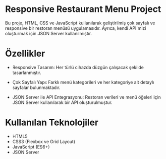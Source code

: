 # Responsive Restaurant Menu Project

Bu proje, HTML, CSS ve JavaScript kullanılarak geliştirilmiş çok sayfalı ve responsive bir restoran menüsü uygulamasıdır. Ayrıca, kendi API'mizi oluşturmak için JSON Server kullanılmıştır.

# Özellikler

* Responsive Tasarım: Her türlü cihazda düzgün çalışacak şekilde tasarlanmıştır.

* Çok Sayfalı Yapı: Farklı menü kategorileri ve her kategoriye ait detaylı sayfalar bulunmaktadır.

* JSON Server ile API Entegrasyonu: Restoran verileri ve menü öğeleri için JSON Server kullanılarak bir API oluşturulmuştur.


# Kullanılan Teknolojiler
- HTML5
- CSS3 (Flexbox ve Grid Layout)
- JavaScript (ES6+)
- JSON Server

